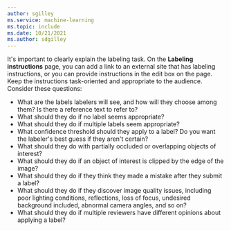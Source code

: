 ```yaml
---
author: sgilley
ms.service: machine-learning
ms.topic: include
ms.date: 10/21/2021
ms.author: sdgilley
---
```


It's important to clearly explain the labeling task. On the **Labeling instructions** page, you can add a link to an external site that has labeling instructions, or you can provide instructions in the edit box on the page. Keep the instructions task-oriented and appropriate to the audience. Consider these questions:

* What are the labels labelers will see, and how will they choose among them? Is there a reference text to refer to?
* What should they do if no label seems appropriate?
* What should they do if multiple labels seem appropriate?
* What confidence threshold should they apply to a label? Do you want the labeler's best guess if they aren't certain?
* What should they do with partially occluded or overlapping objects of interest?
* What should they do if an object of interest is clipped by the edge of the image?
* What should they do if they think they made a mistake after they submit a label?
* What should they do if they discover image quality issues, including poor lighting conditions, reflections, loss of focus, undesired background included, abnormal camera angles, and so on?
* What should they do if multiple reviewers have different opinions about applying a label?